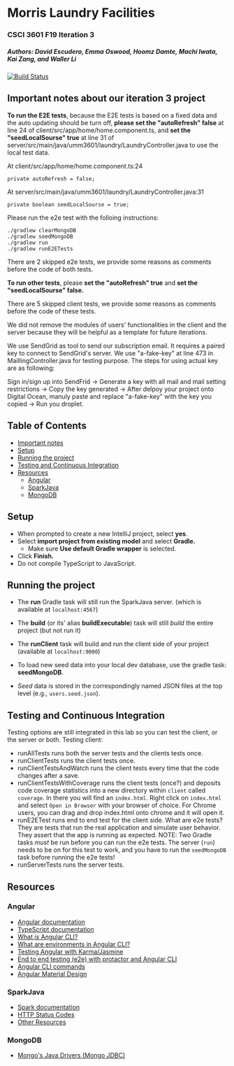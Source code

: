 # Morris Laundry Facilities
### CSCI 3601 F19 Iteration 3
##### Authors: David Escudero, Emma Oswood, Hoomz Damte, Machi Iwata, Kai Zang, and Waller Li

[![Build Status](https://travis-ci.org/UMM-CSci-3601-F19/iteration-3-rocket.svg?branch=master)](https://travis-ci.org/UMM-CSci-3601-F19/iteration-3-rocket)

## Important notes about our iteration 3 project
**To run the E2E tests**, because the E2E tests is based on a fixed data and the auto updating should be turn off, **please set the "autoRefresh" false** at line 24 of client/src/app/home/home.component.ts, and **set the "seedLocalSourse" true** at line 31 of server/src/main/java/umm3601/laundry/LaundryController.java to use the local test data. 

At client/src/app/home/home.component.ts:24
```{java}
private autoRefresh = false;                
```
At server/src/main/java/umm3601/laundry/LaundryController.java:31
```{java}
private boolean seedLocalSourse = true;     
```
Please run the e2e test with the folloing instructions:

```
./gradlew clearMongoDB
./gradlew seedMongoDB
./gradlew run
./gradlew runE2ETests
```

There are 2 skipped e2e tests, we provide some reasons as comments before the code of both tests.

**To run other tests**, please **set the "autoRefresh" true** and **set the "seedLocalSourse" false.**

There are 5 skipped client tests, we provide some reasons as comments before the code of these tests.

We did not remove the modules of users' functionalities in the client and the server because they will be helpful as a template for future iterations.

We use SendGrid as tool to send our subscription email. It requires a paired key to connect to SendGrid's server. We use "a-fake-key" at line 473 in MaillingController.java for testing purpose. The steps for using actual key are as following:

Sign in/sign up into SendFrid -> Generate a key with all mail and mail setting restrictions -> Copy the key generated ->
After delpoy your project onto Digital Ocean, manuly paste and replace "a-fake-key" with the key you copied ->
Run you droplet.

<!-- TOC depthFrom:1 depthTo:5 withLinks:1 updateOnSave:1 orderedList:0 -->
## Table of Contents
- [Important notes](#important-notes-about-our-iteration-1-project)
- [Setup](#setup)
- [Running the project](#running-the-project)
- [Testing and Continuous Integration](#testing-and-continuous-integration)
- [Resources](#resources)
	- [Angular](#angular)
	- [SparkJava](#sparkjava)
	- [MongoDB](#mongodb)

<!-- /TOC -->

## Setup

- When prompted to create a new IntelliJ project, select **yes**.
- Select **import project from existing model** and select **Gradle.**
  - Make sure **Use default Gradle wrapper** is selected.
- Click **Finish.**
- Do not compile TypeScript to JavaScript.

## Running the project

- The **run** Gradle task will still run the SparkJava server.
(which is available at ``localhost:4567``)
- The **build** (or its' alias **buildExecutable**) task will still _build_ the entire project (but not run it)
- The **runClient** task will build and run the client side of your project (available at ``localhost:9000``)

- To load new seed data into your local dev database, use the gradle task:
**seedMongoDB**.
- *Seed* data is stored in the correspondingly named JSON files at the top
level (e.g., `users.seed.json`).

## Testing and Continuous Integration

Testing options are still integrated in this lab so you can test the client, or the server or both.
Testing client:
* runAllTests runs both the server tests and the clients tests once.
* runClientTests runs the client tests once.
* runClientTestsAndWatch runs the client tests every time that the code changes after a save.
* runClientTestsWithCoverage runs the client tests (once?) and deposits code coverage statistics into a new directory within `client` called `coverage`. In there you will find an `index.html`. Right click on `index.html` and select `Open in Browser` with your browser of choice. For Chrome users, you can drag and drop index.html onto chrome and it will open it.  
* runE2ETest runs end to end test for the client side. What are e2e tests? They are tests that run the real application and simulate user behavior. They assert that the app is running as expected. NOTE: Two Gradle tasks _must_ be run before you can run the e2e tests.
The server (`run`) needs to be on for this test to work, and you have to
run the `seedMongoDB` task before running the e2e tests!
* runServerTests runs the server tests.

## Resources
### Angular
- [Angular documentation][angular]
- [TypeScript documentation][typescript-doc]
- [What _is_ Angular CLI?][angular-cli]
- [What are environments in Angular CLI?][environments]
- [Testing Angular with Karma/Jasmine][angular5-karma-jasmine]
- [End to end testing (e2e) with protactor and Angular CLI][e2e-testing]
- [Angular CLI commands](https://github.com/angular/angular-cli/wiki)
- [Angular Material Design][angular-md]

### SparkJava
- [Spark documentation][spark-documentation]
- [HTTP Status Codes][status-codes]
- [Other Resources][lab2]

### MongoDB
- [Mongo's Java Drivers (Mongo JDBC)][mongo-jdbc]

[angular-md]: https://material.angular.io/
[angular-cli]: https://angular.io/cli
[typescript-doc]: https://www.typescriptlang.org/docs/home.html
[angular]: https://angular.io/docs
[angular5-karma-jasmine]: https://codecraft.tv/courses/angular/unit-testing/jasmine-and-karma/
[e2e-testing]: https://coryrylan.com/blog/introduction-to-e2e-testing-with-the-angular-cli-and-protractor
[environments]: http://tattoocoder.com/angular-cli-using-the-environment-option/
[bootstrap]: https://getbootstrap.com/components/
[spark-documentation]: http://sparkjava.com/documentation.html
[status-codes]: https://en.wikipedia.org/wiki/List_of_HTTP_status_codes
[lab2]: https://github.com/UMM-CSci-3601/3601-lab2_client-server/blob/master/README.md#resources
[mongo-jdbc]: https://docs.mongodb.com/ecosystem/drivers/java/
[travis]: https://travis-ci.org/
